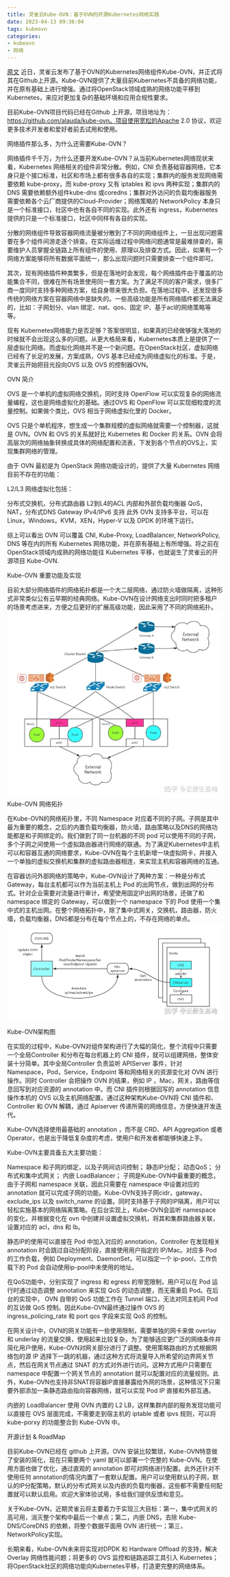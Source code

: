```yaml
---
title: 灵雀云Kube-OVN：基于OVN的开源Kubernetes网络实践
date: 2023-04-13 09:36:04
tags: kubeovn
categories:
- kubeovn
- 网络
---
```

[原文](https://zhuanlan.zhihu.com/p/464815452)
近日，灵雀云发布了基于OVN的Kubernetes网络组件Kube-OVN，并正式将其在Github上开源。Kube-OVN提供了大量目前Kubernetes不具备的网络功能，并在原有基础上进行增强。通过将OpenStack领域成熟的网络功能平移到Kubernetes，来应对更加复杂的基础环境和应用合规性要求。

目前Kube-OVN项目代码已经在Github 上开源，项目地址为：https://github.com/alauda/kube-ovn。项目使用宽松的Apache 2.0 协议，欢迎更多技术开发者和爱好者前去试用和使用。

网络插件那么多，为什么还需要Kube-OVN？

<!-- more -->

网络插件千千万，为什么还要开发Kube-OVN？从当前Kubernetes网络现状来看，Kubernetes 网络相关的组件非常分散。例如，CNI 负责基础容器网络，它本身只是个接口标准，社区和市场上都有很多各自的实现；集群内的服务发现网络需要依赖 kube-proxy，而 kube-proxy 又有 iptables 和 ipvs 两种实现；集群内的 DNS 需要依赖额外组件kube-dns 或coredns；集群对外访问的负载均衡器服务需要依赖各个云厂商提供的Cloud-Provider；网络策略的 NetworkPolicy 本身只是一个标准接口，社区中也有各自不同的实现。此外还有 ingress，Kubernetes提供的只是一个标准接口，社区中同样有各自的实现。

分散的网络组件导致容器网络流量被分散到了不同的网络组件上，一旦出现问题需要在多个组件间游走逐个排查。在实际运维过程中网络问题通常是最难排查的，需要维护人员掌握全链路上所有组件的使用、原理以及排查方式。因此，如果有一个网络方案能够将所有数据平面统一，那么出现问题时只需要排查一个组件即可。

其次，现有网络插件种类繁多，但是在落地时会发现，每个网络插件由于覆盖的功能集合不同，很难在所有场景使用同一套方案。为了满足不同的客户需求，很多厂商一度同时支持多种网络方案，给自身带来很大负担。在落地过程中，还发现很多传统的网络方案在容器网络中是缺失的。一些高级功能是所有网络插件都无法满足的，比如：子网划分、vlan 绑定、nat、qos、固定 IP、基于acl的网络策略等等。

现有 Kubernetes网络能力是否足够？答案很明显，如果真的已经做够强大落地的时候就不会出现这么多的问题。从更大格局来看，Kubernetes本质上是提供了一层虚拟化网络。而虚拟化网络并不是一个新问题。在OpenStack社区，虚拟网络已经有了长足的发展，方案成熟，OVS 基本已经成为网络虚拟化的标准。于是，灵雀云开始把目光投向OVS 以及 OVS 的控制器OVN。

OVN 简介

OVS 是一个单机的虚拟网络交换机，同时支持 OpenFlow 可以实现复杂的网络流量编程，这也是网络虚拟化的基础。通过OVS 和 OpenFlow 可以实现细粒度的流量控制。如果做个类比，OVS 相当于网络虚拟化里的 Docker。

OVS 只是个单机程序，想生成一个集群规模的虚拟网络就需要一个控制器，这就是 OVN。OVN 和 OVS 的关系就好比 Kubernetes 和 Docker 的关系。OVN 会将高层次的网络抽象转换成具体的网络配置和流表，下发到各个节点的OVS上，实现集群网络的管理。

由于 OVN 最初是为 OpenStack 网络功能设计的，提供了大量 Kubernetes 网络目前不存在的功能：

L2/L3 网络虚拟化包括：

分布式交换机，分布式路由器
L2到L4的ACL
内部和外部负载均衡器
QoS，NAT，分布式DNS
Gateway
IPv4/IPv6 支持
此外 OVN 支持多平台，可以在Linux，Windows，KVM，XEN，Hyper-V 以及 DPDK 的环境下运行。

综上可以看出 OVN 可以覆盖 CNI, Kube-Proxy, LoadBalancer, NetworkPolicy, DNS 等在内的所有 Kubernetes 网络功能，并在原有基础上有所增强。将之前在OpenStack领域内成熟的网络功能往 Kubernetes 平移，也就诞生了灵雀云的开源项目 Kube-OVN.

Kube-OVN 重要功能及实现

目前大部分网络插件的网络拓扑都是一个大二层网络，通过防火墙做隔离，这种形式非常类似公有云早期的经典网络。Kube-OVN在设计网络支出时同时把多租户的场景考虑进来，方便之后更好的扩展高级功能，因此采用了不同的网络拓扑。
![](/images/16813498789050.jpg)
Kube-OVN 网络拓扑

在Kube-OVN的网络拓扑里，不同 Namespace 对应着不同的子网。子网是其中最为重要的概念，之后的内置负载均衡器，防火墙，路由策略以及DNS的网络功能都是和子网绑定的。我们做到了同一台机器的不同 pod 可以使用不同的子网，多个子网之间使用一个虚拟路由器进行网络的联通。为了满足Kubernetes中主机可以和容器互通的网络要求，Kube-OVN在每个主机新增一块虚拟网卡，并接入一个单独的虚拟交换机和集群的虚拟路由器相连，来实现主机和容器网络的互通。

在容器访问外部网络的策略中，Kube-OVN设计了两种方案：一种是分布式 Gateway，每台主机都可以作为当前主机上 Pod 的出网节点，做到出网的分布式。针对企业需要对流量进行审计，希望使用固定IP出网的场景，还做了和 namespace 绑定的 Gateway，可以做到一个 namespace 下的 Pod 使用一个集中式的主机出网。在整个网络拓扑中，除了集中式网关，交换机，路由器，防火墙，负载均衡器，DNS都是分布在每个节点上的，不存在网络的单点。
![](/images/16813498987048.jpg)

Kube-OVN架构图

在实现的过程中，Kube-OVN对组件架构进行了大幅的简化，整个流程中只需要一个全局Controller 和分布在每台机器上的 CNI 插件，就可以组建网络，整体安装十分简单。其中全局Controller 负责监听 APIServer 事件，针对 Namespace，Pod，Service，Endpoint 等和网络相关的资源变化对 OVN 进行操作。同时 Controller 会把操作 OVN 的结果，例如 IP ，Mac，网关，路由等信息回写到对应资源的 annotation 中。而 CNI 插件则根据回写的 annotation 信息操作本机的 OVS 以及主机网络配置。通过这种架构Kube-OVN将 CNI 插件和、Controller 和 OVN 解耦，通过 Apiserver 传递所需的网络信息，方便快速开发迭代。

Kube-OVN选择使用最基础的 annotation ，而不是 CRD、API Aggregation 或者 Operator，也是出于降低复杂度的考虑，使用户和开发者都能够快速上手。

Kube-OVN主要具备五大主要功能：

Namespace 和子网的绑定，以及子网间访问控制；
静态IP分配；
动态QoS；
分布式和集中式网关；
内嵌 LoadBalancer；
子网是Kube-OVN中最重要的概念，由于子网和 namespace 关联，因此只需要在 namespace 中设置对应的 annotation 就可以完成子网的功能。Kube-OVN支持子网cidr，gateway，exclude_ips 以及 switch_name 的设置。同时支持基于子网的IP隔离，用户可以轻松实施基本的网络隔离策略。在后台实现上，Kube-OVN会监听 namespace 的变化，并根据变化在 ovn 中创建并设置虚拟交换机，将其和集群路由器关联，设置对应的 acl，dns 和 lb。

静态IP的使用可以直接在 Pod 中加入对应的 annotation，Controller 在发现相关 annotation 时会跳过自动分配阶段，直接使用用户指定的 IP/Mac。对应多 Pod 的工作负载，例如 Deployment、DaemonSet，可以指定一个 ip-pool，工作负载下的 Pod 会自动使用ip-pool中未使用的地址。

在QoS功能中，分别实现了 ingress 和 egress 的带宽限制，用户可以在 Pod 运行时通过动态调整 annotation 来实现 QoS 的动态调整，而无需重启 Pod。在后台的实现中， OVN 自带的 QoS 功能工作在 Tunnel 端口，无法对同主机间 Pod 的互访做 QoS 控制。因此Kube-OVN最终通过操作 OVS 的 ingress_policing_rate 和 port qos 字段来实现 QoS 的控制。

在网关设计中，OVN的网关功能有一些使用限制，需要单独的网卡来做 overlay 和 underlay 的流量交换，使用起来比较复杂，为了能够适应更广泛的网络条件并简化用户使用，Kube-OVN对网关部分进行了调整。使用策略路由的方式根据网络包的源 IP 选择下一跳的机器，通过这种方式将流量导入所希望的边界网关节点，然后在网关节点通过 SNAT 的方式对外进行访问。这种方式用户只需要在 namespace 中配置一个网关节点的 annotation 就可以配置对应的流量规则。此外，Kube-OVN也支持非SNAT将容器IP直接暴露给外网的场景，这种情况下只需要外部添加一条静态路由指向容器网络，就可以实现 Pod IP 直接和外部互通。

内嵌的 LoadBalancer 使用 OVN 内置的 L2 LB，这样集群内部的服务发现功能可以直接在 OVS 层面完成，不需要走到宿主机的 iptable 或者 ipvs 规则，可以将 kube-porxy 的功能整合到 Kube-OVN 中。

开源计划 & RoadMap

目前Kube-OVN已经在 github 上开源。OVN 安装比较繁琐，Kube-OVN特意做了安装的简化，现在只需要两个 yaml 就可以部署一个完整的 Kube-OVN。在使用方面也做了优化，通过直观的 annotation 即可对网络进行配置。此外还针对不使用任何 annotation的情况内置了一套默认配置。用户可以使用默认的子网，默认的IP分配策略，默认的分布式网关以及内嵌的负载均衡器，这些都不需要任何配置就可以默认启用。欢迎大家体验试用，多给我们提供反馈和意见。

关于Kube-OVN，近期灵雀云将主要着力于实现三大目标：第一，集中式网关的高可用，消灭整个架构中最后一个单点；第二，内嵌 DNS，去除 Kube-DNS/CoreDNS 的依赖，将整个数据平面用 OVN 进行统一；第三，NetworkPolicy实现。

长期来看，Kube-OVN未来将实现对DPDK 和 Hardware Offload 的支持，解决 Overlay 网络性能问题；将更多的 OVS 监控和链路追踪工具引入 Kubernetes；将OpenStack社区的网络功能向Kubernetes平移，打造更完整的网络体系。
